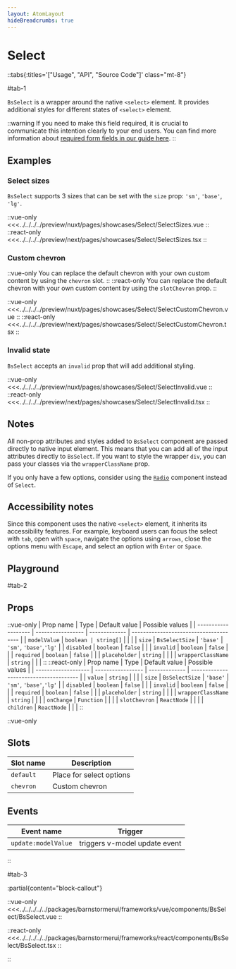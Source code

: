 ```yaml
---
layout: AtomLayout
hideBreadcrumbs: true
---
```

# Select

::tabs{:titles='["Usage", "API", "Source Code"]' class="mt-8"}

#tab-1

`BsSelect` is a wrapper around the native `<select>` element. It provides additional styles for different states of `<select>` element.

::warning
If you need to make this field required, it is crucial to communicate this intention clearly to your end users. You can find more information about [required form fields in our guide here](../blocks/FormFields.html).
::

## Examples

### Select sizes

`BsSelect` supports 3 sizes that can be set with the `size` prop: `'sm'`, `'base'`, `'lg'`.

<Showcase showcase-name="Select/SelectSizes" style="min-height:350px" >

::vue-only
<<<../../../../preview/nuxt/pages/showcases/Select/SelectSizes.vue
::
::react-only
<<<../../../../preview/next/pages/showcases/Select/SelectSizes.tsx
::

</Showcase>

### Custom chevron

::vue-only
You can replace the default chevron with your own custom content by using the `chevron` slot.
::
::react-only
You can replace the default chevron with your own custom content by using the `slotChevron` prop.
::

<Showcase showcase-name="Select/SelectCustomChevron">

::vue-only
<<<../../../../preview/nuxt/pages/showcases/Select/SelectCustomChevron.vue
::
::react-only
<<<../../../../preview/next/pages/showcases/Select/SelectCustomChevron.tsx
::

</Showcase>

### Invalid state

`BsSelect` accepts an `invalid` prop that will add additional styling.

<Showcase showcase-name="Select/SelectInvalid">

::vue-only
<<<../../../../preview/nuxt/pages/showcases/Select/SelectInvalid.vue
::
::react-only
<<<../../../../preview/next/pages/showcases/Select/SelectInvalid.tsx
::

</Showcase>

## Notes

All non-prop attributes and styles added to `BsSelect` component are passed directly to native input element. This means that you can add all of the input attributes directly to `BsSelect`. If you want to style the wrapper `div`, you can pass your classes via the `wrapperClassName` prop.

If you only have a few options, consider using the [`Radio`](radio.html) component instead of `Select`.

## Accessibility notes

Since this component uses the native `<select>` element, it inherits its accessibility features. For example, keyboard users can focus the select with `tab`, open with `space`, navigate the options using `arrows`, close the options menu with `Escape`, and select an option with `Enter` or `Space`.

## Playground

<Generate style="height: 450px" />

#tab-2

## Props


::vue-only
| Prop name           | Type              | Default value | Possible values                        |
| ------------------- | ----------------- | ------------- | -------------------------------------- |
| `modelValue`        | `boolean | string[]` |            |                                        |
| `size`              | `BsSelectSize`    | `'base'`      | `'sm'`, `'base'`,`'lg'`                |
| `disabled`          | `boolean`         | `false`       |                                        |
| `invalid`           | `boolean`         | `false`       |                                        |
| `required`          | `boolean`         | `false`       |                                        |
| `placeholder`       | `string`          |               |                                        |
| `wrapperClassName`  | `string`          |               |                                        |
::
::react-only
| Prop name           | Type              | Default value | Possible values                        |
| ------------------- | ----------------- | ------------- | -------------------------------------- |
| `value`             | `string`          |               |                                        |
| `size`              | `BsSelectSize`    | `'base'`      | `'sm'`, `'base'`,`'lg'`                |
| `disabled`          | `boolean`         | `false`       |                                        |
| `invalid`           | `boolean`         | `false`       |                                        |
| `required`          | `boolean`         | `false`       |                                        |
| `placeholder`       | `string`          |               |                                        |
| `wrapperClassName`  | `string`          |               |                                        |
| `onChange`          | `Function`        |               |                                        |
| `slotChevron`       | `ReactNode`       |               |                                        |
| `children`          | `ReactNode`       |               |                                        |
::

::vue-only
## Slots

| Slot name | Description              |
| --------- | ------------------------ |
| `default`   | Place for select options |
| `chevron`   | Custom chevron           |

## Events

| Event name        | Trigger                       |
| ----------------- | ----------------------------- |
| `update:modelValue` | triggers v-model update event |

::

#tab-3

:partial{content="block-callout"}

::vue-only
<<<../../../../../packages/barnstormerui/frameworks/vue/components/BsSelect/BsSelect.vue
::

::react-only
<<<../../../../../packages/barnstormerui/frameworks/react/components/BsSelect/BsSelect.tsx
::


::
